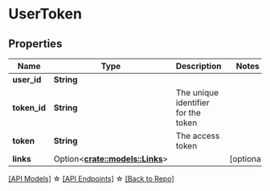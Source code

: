 # UserToken

## Properties

Name | Type | Description | Notes
------------ | ------------- | ------------- | -------------
**user_id** | **String** |  | 
**token_id** | **String** | The unique identifier for the token | 
**token** | **String** | The access token | 
**links** | Option<[**crate::models::Links**](Links.md)> |  | [optional]

[[API Models]](./README.md#documentation-for-models) ☆ [[API Endpoints]](./README.md#documentation-for-api-endpoints) ☆ [[Back to Repo]](./README.md)


